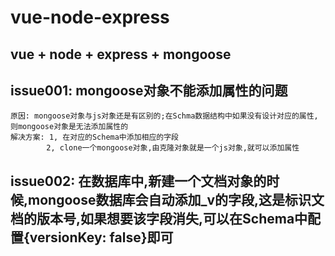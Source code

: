 # vue-node-express

## vue + node + express + mongoose

## issue001: mongoose对象不能添加属性的问题
	原因: mongoose对象与js对象还是有区别的;在Schma数据结构中如果没有设计对应的属性,则mongoose对象是无法添加属性的
	解决方案: 1, 在对应的Schema中添加相应的字段
			2, clone一个mongoose对象,由克隆对象就是一个js对象,就可以添加属性
## issue002: 在数据库中,新建一个文档对象的时候,mongoose数据库会自动添加_v的字段,这是标识文档的版本号,如果想要该字段消失,可以在Schema中配置{versionKey: false}即可